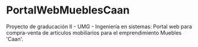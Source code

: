 # PortalWebMueblesCaan
Proyecto de graducación II - UMG - Ingeniería en sistemas: Portal web para compra-venta de articulos mobiliarios para el emprendimiento Muebles 'Caan'.
